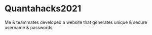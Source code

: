 # Quantahacks2021
Me & teammates developed a website that generates unique & secure username & passwords
